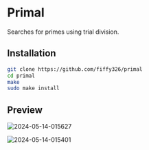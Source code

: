 # Primal

Searches for primes using trial division.

## Installation
```sh
git clone https://github.com/fiffy326/primal
cd primal
make
sudo make install
```

## Preview
![2024-05-14-015627](https://github.com/fiffy326/primal/assets/22841956/66ada806-4e26-4e0d-9db7-0f13d6ec2bb5)

![2024-05-14-015401](https://github.com/fiffy326/primal/assets/22841956/e870559a-fdc1-4080-8b2f-507137b9d60b)
